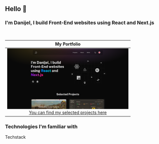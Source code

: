 ## Hello 👋

### I'm Danijel, I build Front-End websites using React and Next.js

<br />

<table>
  <thead>
    <tr>
      <th align="center">My Portfolio</th>
    </tr>
  </thead>
  <tbody>
    <tr>
      <td align="center">
       <a href="https://danijelmaksic.vercel.app/" >
        <img src="https://raw.githubusercontent.com/DanijelMaksic/danijel-portfolio/refs/heads/master/assets/portfolio.webp" alt="Portfolio Image" width="400" height="200" />
        <a />
        <br />
        <a href="https://danijelmaksic.vercel.app/" >You can find my selected projects here</a>
      </td>
    </tr>
  </tbody>
</table>

### Technologies I'm familiar with

Techstack
